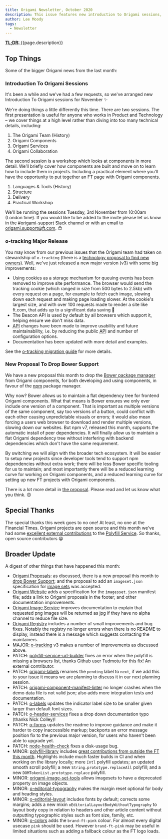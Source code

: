 ```yaml
---
title: Origami Newsletter, October 2020
description: This issue features new introduction to Origami sessions, an o-tracking major, and a proposal to drop Bower support.
author: Lee Moody
tags:
  - Newsletter
---
```


<abbr title="Too long; didn't read">
	<strong>
	TL;DR:
	</strong>
</abbr> {{page.description}}

## Top Things

Some of the bigger Origami news from the last month:

### Introduction To Origami Sessions

It's been a while and we've had a few requests, so we've arranged new Introduction To Origami sessions for November ✨

We're doing things a little differently this time. There are two sessions. The first presentation is useful for anyone who works in Product and Technology – we cover things at a high level rather than diving into too many technical details, including:
1. The Origami Team (History)
2. Origami Components
3. Origami Services
4. Origami Collaboration

The second session is a workshop which looks at components in more detail. We’ll briefly cover how components are built and move on to learn how to include them in projects. Including a practical element where you’ll have the opportunity to put together an FT page with Origami components.
1. Languages & Tools (History)
2. Structure
3. Delivery
4. Practical Workshop

We'll be running the sessions Tuesday, 3rd November from 10:00am (London time). If you would like to be added to the invite please let us know in the [#origami-support](https://financialtimes.slack.com/messages/origami-support) Slack channel or with an email to origami.support@ft.com. 😊

### o-tracking Major Release

You may know from our previous issues that the Origami team had taken on stewardship of `o-tracking` (there is a [technology proposal to find new owners](https://github.com/Financial-Times/technology-proposals/issues/51)). Well, we've just released a new major version (v3) with some big improvements:
-  Using cookies as a storage mechanism for queuing events has been removed to improve site performance. The browser would send the tracking cookie (which ranged in size from 500 bytes to 2.5kb) with every request on a page, for example to fetch each image, slowing down each request and making page loading slower. At the cookie's largest size, and with over 100 requests made to render a site like ft.com, that adds up to a significant data saving 🎉
- The Beacon API is used by default by all browsers which support it, helping ensure we don't miss data.
- <abbr title="Application programming interface">API</abbr> changes have been made to improve usability and future maintainability, i.e. by reducing the public <abbr title="Application programming interface">API</abbr> and number of configuration options.
- Documentation has been updated with more detail and examples.

See the [o-tracking migration guide](https://github.com/Financial-Times/o-tracking/blob/master/MIGRATION.md#migrating-from-v2-to-v3) for more details.

### New Proposal To Drop Bower Support

We have a new proposal this month to drop the [Bower package manager](https://bower.io/) from Origami components, for both developing and using components, in favour of the [npm](https://www.npmjs.com/) package manager.

Why now? Bower allows us to maintain a flat dependency tree for frontend Origami components. What that means is Bower ensures we only ever include one version of a component. That is important as multiple versions of the same component, say too versions of a button, could conflict with each other causing unpredictable visuals or errors; it would also mean forcing a users web browser to download and render multiple versions, slowing down our websites. But npm v7, released this month, supports the automatic install of peer dependencies. It will finally allow us to maintain a flat Origami dependency tree without interfering with backend dependencies which don't have the same requirement.

By switching we will align with the broader tech ecosystem. It will be easier to setup new projects since developer tools tend to support npm dependencies without extra work; there will be less Bower specific tooling for us to maintain; and most importantly there will be a reduced learning curve for working on Origami components, and a reduced learning curve for setting up new FT projects with Origami components.

There is a lot more detail in [the proposal](https://github.com/Financial-Times/origami/pull/86). Please read and let us know what you think. 😊

## Special Thanks

The special thanks this week goes to no one! At least, no one at the Financial Times. Origami projects are open source and this month we've had some [excellent external contributions](https://github.com/Financial-Times/polyfill-library/pulse) to the [Polyfill Service](https://origami.ft.com/docs/services/#polyfill-io). So thanks, open source contributors 😁

## Broader Update

A digest of other things that have happened this month:

- [Origami Proposals](https://github.com/Financial-Times/origami): as discussed, there is a new proposal this month to [drop Bower Support](https://github.com/Financial-Times/origami/pull/86); and the proposal to add an `imageset.json` specification for [image sets](https://registry.origami.ft.com/components?imageset=true&active=true&maintained=true) was accepted.
- [Origami Website](https://github.com/Financial-Times/origami-website) adds a specification for the `imagesset.json` manifest file; adds a link to Origami proposals in the footer; and other documentation improvements.
- [Origami Image Service](https://github.com/Financial-Times/origami-image-service) improves documentation to explain that requested png images will be returned as jpg if they have no alpha channel to reduce file size.
- [Origami Registry](https://github.com/Financial-Times/origami-registry-ui) includes a number of small improvements and bug fixes. Notably the registry no longer errors when there is no README to display, instead there is a message which suggests contacting the maintainers.
- MAJOR: [o-tracking](https://github.com/Financial-Times/o-tracking) v3 makes a number of improvements as discussed above.
- PATCH: [polyfill-service-url-builder](https://github.com/Financial-Times/polyfill-service-url-builder) fixes an error when the polyfill is missing a browsers list, thanks Github user Tudmotu for this fix! An external contributor.
- PATCH: [origami-labels](https://github.com/Financial-Times/origami-labels) renames the `pending` label to `next`, if we add this to your issue it means we are planning to discuss it in our next planning session.
- PATCH: [origami-component-manifest-linter](https://github.com/Financial-Times/origami-component-manifest-linter) no longer crashes when the demo data file is not valid json; also adds more integration tests and documentation.
- PATCH: [o-labels](https://github.com/Financial-Times/o-labels) updates the indicator label size to be smaller given larger than default font sizes.
- PATCH: [o-header-services](https://github.com/Financial-Times/o-header-services) fixes a drop down documentation typo (thanks Nick Colley)!
- PATCH: [o-forms](https://github.com/Financial-Times/o-forms) updates the readme to improve guidance and make it harder to copy inaccessible markup; backports an error message position fix to the previous major version, for users who haven't been able to upgrade yet.
- PATCH: [node-health-check](https://github.com/Financial-Times/node-health-check) fixes a disk-usage bug.
- MINOR: [polyfill-library](https://github.com/Financial-Times/polyfill-library) includes [great contributions from outside the FT this month](https://github.com/Financial-Times/polyfill-library/pulse). Highlights include much faster builds in CI and when working on the library locally; more `Intl` polyfill updates; an updated smooth scroll polyfill; a new `String.prototype.replaceAll` polyfill; and a new `DOMTokenList.prototype.replace` polyfill.
- MINOR: [origami-image-set-tools](https://github.com/Financial-Times/origami-image-set-tools) allows imagesets to have a deprecated property on image objects.
- MINOR: [o-editorial-typography](https://github.com/Financial-Times/o-editorial-typography) makes the margin reset optional for body and heading styles.
- MINOR: [o-editorial-layout](https://github.com/Financial-Times/o-editorial-layout) includes fonts by default; corrects some margins; adds a new mixin `oEditorialLayoutBodyWithoutTypography` to layout body copy in relation to headers and other article content without outputting typographic styles such as font size, family, etc.
- MINOR: [o-colors](https://github.com/Financial-Times/o-colors) adds the `brand-ft-pink` colour. For almost every digital usecase `pink` should be used. However `brand-ft-pink` may be useful in limited situations such as adding a fallback colour as the FT logo loads.
